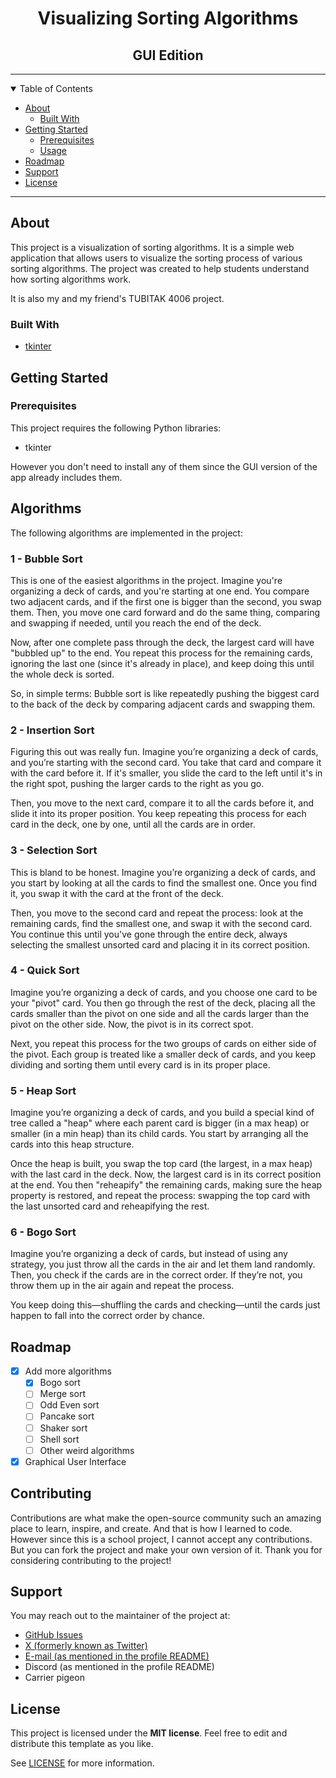 <h1 style="text-align: center">Visualizing Sorting Algorithms</h1>
<h2 style="text-align: center">GUI Edition</h2>

---
<details open="open">
<summary>Table of Contents</summary>

- [About](#about)
  - [Built With](#built-with)
- [Getting Started](#getting-started)
  - [Prerequisites](#prerequisites)
  - [Usage](#usage)
- [Roadmap](#roadmap)
- [Support](#support)
- [License](#license)

</details>

---

## About

This project is a visualization of sorting algorithms. It is a simple web application that allows users to visualize the sorting process of various sorting algorithms. The project was created to help students understand how sorting algorithms work.

It is also my and my friend's TUBITAK 4006 project.

### Built With
- [tkinter](https://docs.python.org/3/library/tkinter.html)

## Getting Started
### Prerequisites
This project requires the following Python libraries:
- tkinter

However you don't need to install any of them since the GUI version of the app already includes them.

## Algorithms
The following algorithms are implemented in the project:
### 1 - Bubble Sort
This is one of the easiest algorithms in the project. Imagine you're organizing a deck of cards, and you're starting at one end. You compare two adjacent cards, and if the first one is bigger than the second, you swap them. Then, you move one card forward and do the same thing, comparing and swapping if needed, until you reach the end of the deck.

Now, after one complete pass through the deck, the largest card will have "bubbled up" to the end. You repeat this process for the remaining cards, ignoring the last one (since it's already in place), and keep doing this until the whole deck is sorted.

So, in simple terms: Bubble sort is like repeatedly pushing the biggest card to the back of the deck by comparing adjacent cards and swapping them.

### 2 - Insertion Sort
Figuring this out was really fun. Imagine you’re organizing a deck of cards, and you’re starting with the second card. You take that card and compare it with the card before it. If it's smaller, you slide the card to the left until it's in the right spot, pushing the larger cards to the right as you go.

Then, you move to the next card, compare it to all the cards before it, and slide it into its proper position. You keep repeating this process for each card in the deck, one by one, until all the cards are in order.

### 3 - Selection Sort
This is bland to be honest. Imagine you’re organizing a deck of cards, and you start by looking at all the cards to find the smallest one. Once you find it, you swap it with the card at the front of the deck.

Then, you move to the second card and repeat the process: look at the remaining cards, find the smallest one, and swap it with the second card. You continue this until you've gone through the entire deck, always selecting the smallest unsorted card and placing it in its correct position.

### 4 - Quick Sort
Imagine you’re organizing a deck of cards, and you choose one card to be your "pivot" card. You then go through the rest of the deck, placing all the cards smaller than the pivot on one side and all the cards larger than the pivot on the other side. Now, the pivot is in its correct spot.

Next, you repeat this process for the two groups of cards on either side of the pivot. Each group is treated like a smaller deck of cards, and you keep dividing and sorting them until every card is in its proper place.

### 5 - Heap Sort
Imagine you’re organizing a deck of cards, and you build a special kind of tree called a "heap" where each parent card is bigger (in a max heap) or smaller (in a min heap) than its child cards. You start by arranging all the cards into this heap structure.

Once the heap is built, you swap the top card (the largest, in a max heap) with the last card in the deck. Now, the largest card is in its correct position at the end. You then "reheapify" the remaining cards, making sure the heap property is restored, and repeat the process: swapping the top card with the last unsorted card and reheapifying the rest.

### 6 - Bogo Sort
Imagine you’re organizing a deck of cards, but instead of using any strategy, you just throw all the cards in the air and let them land randomly. Then, you check if the cards are in the correct order. If they’re not, you throw them up in the air again and repeat the process.

You keep doing this—shuffling the cards and checking—until the cards just happen to fall into the correct order by chance.

## Roadmap
- [x] Add more algorithms
  - [X] Bogo sort
  - [ ] Merge sort
  - [ ] Odd Even sort
  - [ ] Pancake sort
  - [ ] Shaker sort
  - [ ] Shell sort
  - [ ] Other weird algorithms 
- [x] Graphical User Interface

## Contributing
Contributions are what make the open-source community such an amazing place to learn, inspire, and create. And that is how I learned to code. However since this is a school project, I cannot accept any contributions. But you can fork the project and make your own version of it.
Thank you for considering contributing to the project!

## Support
You may reach out to the maintainer of the project at:
- [GitHub Issues](https://github.com/axolotlagatsuma/visualizing-sorting-algorithms/issues)
- [X (formerly known as Twitter)](https://x.com/axolotlagatsuma)
- [E-mail (as mentioned in the profile README)](mailto:agatsuma@axolotldev.xyz)
- Discord (as mentioned in the profile README)
- Carrier pigeon

## License

This project is licensed under the **MIT license**. Feel free to edit and distribute this template as you like.

See [LICENSE](LICENSE) for more information.


